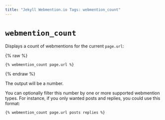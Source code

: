 ```yaml
---
title: "Jekyll Webmention.io Tags: webmention_count"
---
```


# `webmention_count`

Displays a count of webmentions for the current `page.url`:

{% raw %}
```liquid
{% webmention_count page.url %}
```
{% endraw %}

The output will be a number.

You can optionally filter this number by one or more supported webmention types. For instance, if you only wanted posts and replies, you could use this format:

```liquid
{% webmention_count page.url posts replies %}
```